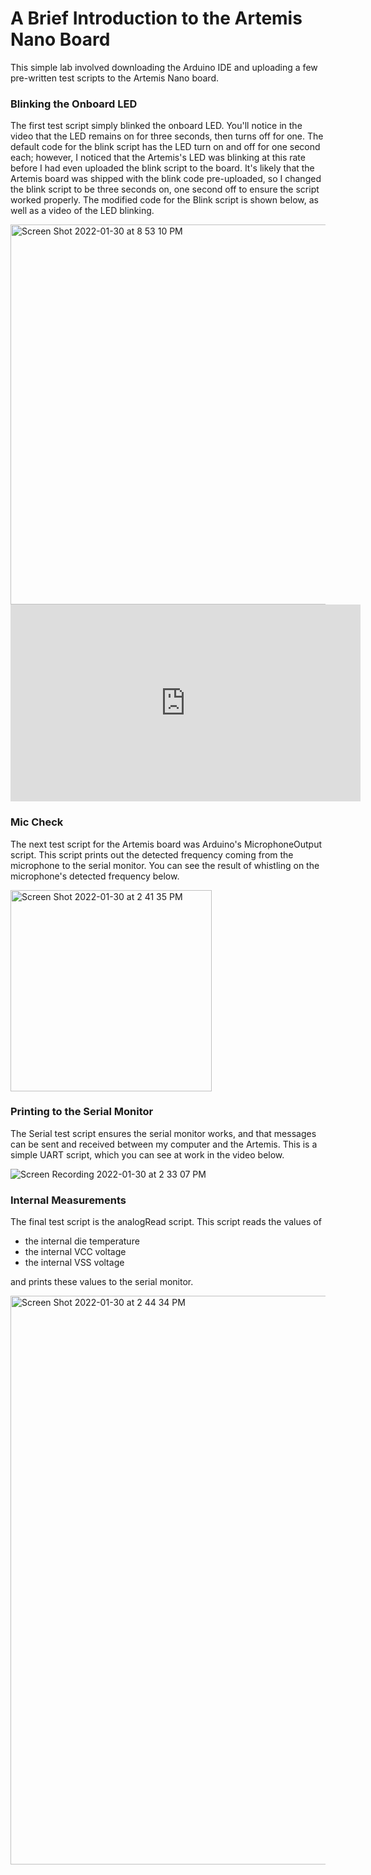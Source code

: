 # A Brief Introduction to the Artemis Nano Board
This simple lab involved downloading the Arduino IDE and uploading a few pre-written test scripts to the Artemis Nano board. 
### Blinking the Onboard LED
The first test script simply blinked the onboard LED. You'll notice in the video that the LED remains on for three seconds, then turns off for one. The default code for the blink script has the LED turn on and off for one second each; however, I noticed that the Artemis's LED was blinking at this rate before I had even uploaded the blink script to the board. It's likely that the Artemis board was shipped with the blink code pre-uploaded, so I changed the blink script to be three seconds on, one second off to ensure the script worked properly. The modified code for the Blink script is shown below, as well as a video of the LED blinking. 

<img width="608" alt="Screen Shot 2022-01-30 at 8 53 10 PM" src="https://user-images.githubusercontent.com/71809396/151728774-09e24c79-5c65-4534-a1ef-be99c3aa8c4f.png">

<iframe width="560" height="315" src="https://www.youtube.com/embed/DnNpz_ROOb8" frameborder="0" allow="autoplay; encrypted-media" allowfullscreen></iframe>

### Mic Check
The next test script for the Artemis board was Arduino's MicrophoneOutput script. This script prints out the detected frequency coming from the microphone to the serial monitor. You can see the result of whistling on the microphone's detected frequency below. 

<img width="322" alt="Screen Shot 2022-01-30 at 2 41 35 PM" src="https://user-images.githubusercontent.com/71809396/151715231-605a94f9-0277-4367-b3f1-0d84b33736d1.png">

### Printing to the Serial Monitor
The Serial test script ensures the serial monitor works, and that messages can be sent and received between my computer and the Artemis. This is a simple UART script, which you can see at work in the video below. 

![Screen Recording 2022-01-30 at 2 33 07 PM](https://user-images.githubusercontent.com/71809396/151727943-fd8852fd-f1fe-4850-a227-e2035a2ddfe8.gif)

### Internal Measurements
The final test script is the analogRead script. This script reads the values of   
  - the internal die temperature
  - the internal VCC voltage
  - the internal VSS voltage
  
and prints these values to the serial monitor. 

<img width="910" alt="Screen Shot 2022-01-30 at 2 44 34 PM" src="https://user-images.githubusercontent.com/71809396/151715230-f8ebf86d-8960-476a-9f5d-ffb338d9f99c.png">

